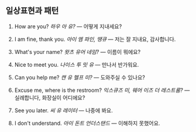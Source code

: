 ## 일상표현과 패턴

1. How are you?
   *하우 아 유?* — 어떻게 지내세요?

2. I am fine, thank you.
   *아이 엠 파인, 땡큐* — 저는 잘 지내요, 감사합니다.

3. What's your name?
   *왓츠 유어 네임?* — 이름이 뭐에요?

4. Nice to meet you.
   *나이스 투 밋 유* — 만나서 반가워요.

5. Can you help me?
   *캔 유 헬프 미?* — 도와주실 수 있나요?

6. Excuse me, where is the restroom?
   *익스큐즈 미, 웨어 이즈 더 레스트룸?* — 실례합니다, 화장실이 어디에요?

7. See you later.
   *씨 유 레이터* — 나중에 봐요.

8. I don't understand.
   *아이 돈트 언더스탠드* — 이해하지 못했어요.